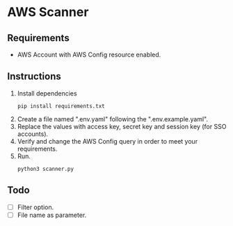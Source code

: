 # AWS Scanner

## Requirements
- AWS Account with AWS Config resource enabled.

## Instructions
1. Install dependencies 
    ```
    pip install requirements.txt
    ```
2. Create a file named ".env.yaml" following the ".env.example.yaml".
3. Replace the values with access key, secret key and session key (for SSO accounts).
4. Verify and change the AWS Config query in order to meet your requirements.
5. Run.
    ```
    python3 scanner.py
    ```

## Todo
- [ ] Filter option.
- [ ] File name as parameter.